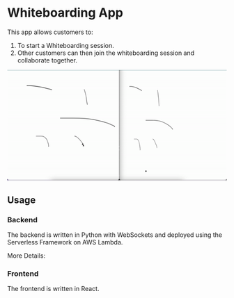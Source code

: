 <!--
title: 'Whiteboarding App'
description: 'App built using React Canvas and WebSockets, deployed to AWS Lambda with Serverless Framework.'
authorLink: 'https://github.com/daviddecoding'
authorName: 'DavidDecoding'
-->


# Whiteboarding App

This app allows customers to:
1. To start a Whiteboarding session.
2. Other customers can then join the whiteboarding session and collaborate together.

![alt text](https://github.com/DavidDeCoding/WhiteboardingApp/blob/main/whiteboardingDemo.gif?raw=true)

## Usage

### Backend
The backend is written in Python with WebSockets and deployed using the Serverless Framework on AWS Lambda.

More Details: 

### Frontend
The frontend is written in React.
